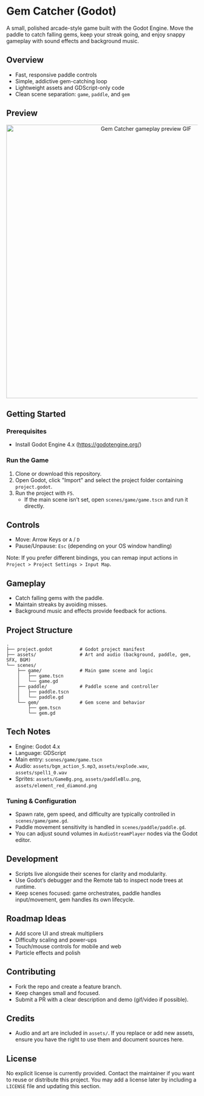 # Gem Catcher (Godot)

A small, polished arcade-style game built with the Godot Engine. Move the paddle to catch falling gems, keep your streak going, and enjoy snappy gameplay with sound effects and background music.



## Overview

- Fast, responsive paddle controls
- Simple, addictive gem-catching loop
- Lightweight assets and GDScript-only code
- Clean scene separation: `game`, `paddle`, and `gem`

## Preview

<p align="center">
  <img src="https://github.com/user-attachments/assets/24c02b76-036c-4d4e-982e-56b35821e41d" alt="Gem Catcher gameplay preview GIF" width="720">
</p>

## Getting Started

### Prerequisites
- Install Godot Engine 4.x (https://godotengine.org/)

### Run the Game
1. Clone or download this repository.
2. Open Godot, click "Import" and select the project folder containing `project.godot`.
3. Run the project with `F5`.
   - If the main scene isn’t set, open `scenes/game/game.tscn` and run it directly.

## Controls

- Move: Arrow Keys or `A` / `D`
- Pause/Unpause: `Esc` (depending on your OS window handling)

Note: If you prefer different bindings, you can remap input actions in `Project > Project Settings > Input Map`.

## Gameplay

- Catch falling gems with the paddle.
- Maintain streaks by avoiding misses.
- Background music and effects provide feedback for actions.

## Project Structure

```
.
├── project.godot          # Godot project manifest
├── assets/                # Art and audio (background, paddle, gem, SFX, BGM)
└── scenes/
    ├── game/              # Main game scene and logic
    │   ├── game.tscn
    │   └── game.gd
    ├── paddle/            # Paddle scene and controller
    │   ├── paddle.tscn
    │   └── paddle.gd
    └── gem/               # Gem scene and behavior
        ├── gem.tscn
        └── gem.gd
```

## Tech Notes

- Engine: Godot 4.x
- Language: GDScript
- Main entry: `scenes/game/game.tscn`
- Audio: `assets/bgm_action_5.mp3`, `assets/explode.wav`, `assets/spell1_0.wav`
- Sprites: `assets/GameBg.png`, `assets/paddleBlu.png`, `assets/element_red_diamond.png`

### Tuning & Configuration
- Spawn rate, gem speed, and difficulty are typically controlled in `scenes/game/game.gd`.
- Paddle movement sensitivity is handled in `scenes/paddle/paddle.gd`.
- You can adjust sound volumes in `AudioStreamPlayer` nodes via the Godot editor.

## Development

- Scripts live alongside their scenes for clarity and modularity.
- Use Godot’s debugger and the Remote tab to inspect node trees at runtime.
- Keep scenes focused: game orchestrates, paddle handles input/movement, gem handles its own lifecycle.

## Roadmap Ideas

- Add score UI and streak multipliers
- Difficulty scaling and power-ups
- Touch/mouse controls for mobile and web
- Particle effects and polish

## Contributing

- Fork the repo and create a feature branch.
- Keep changes small and focused.
- Submit a PR with a clear description and demo (gif/video if possible).

## Credits

- Audio and art are included in `assets/`. If you replace or add new assets, ensure you have the right to use them and document sources here.

## License

No explicit license is currently provided. Contact the maintainer if you want to reuse or distribute this project. You may add a license later by including a `LICENSE` file and updating this section.

